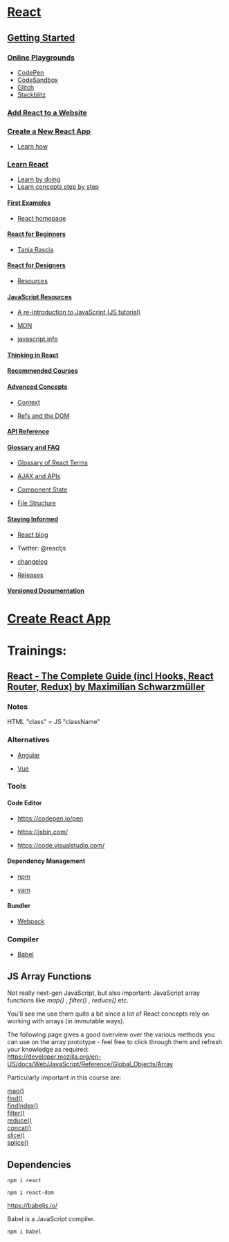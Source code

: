 # [React](https://reactjs.org/)

## [Getting Started](https://reactjs.org/docs/getting-started.html)

### [Online Playgrounds](https://reactjs.org/docs/getting-started.html#online-playgrounds)

- [CodePen](https://codepen.io/pen?&editable=true&editors=0010)
- [CodeSandbox](https://codesandbox.io/s/new)
- [Glitch](https://glitch.com/edit/#!/festive-emphasized-turtle)
- [Stackblitz](https://stackblitz.com/edit/react-2kmx6s)

### [Add React to a Website](https://reactjs.org/docs/getting-started.html#add-react-to-a-website)

### [Create a New React App](https://reactjs.org/docs/getting-started.html#create-a-new-react-app)

- [Learn how](https://reactjs.org/docs/create-a-new-react-app.html)

### [Learn React](https://reactjs.org/docs/getting-started.html#learn-react)

- [Learn by doing](https://reactjs.org/tutorial/tutorial.html)
- [Learn concepts step by step](https://reactjs.org/docs/hello-world.html)

#### [First Examples](https://reactjs.org/docs/getting-started.html#first-examples)

- [React homepage](https://reactjs.org/)

#### [React for Beginners](https://reactjs.org/docs/getting-started.html#react-for-beginners)

- [Tania Rascia](https://www.taniarascia.com/getting-started-with-react/)

#### [React for Designers](https://reactjs.org/docs/getting-started.html#react-for-designers)

- [Resources](https://reactfordesigners.com/)

#### [JavaScript Resources](https://reactjs.org/docs/getting-started.html#javascript-resources)

- [A re-introduction to JavaScript (JS tutorial)](https://developer.mozilla.org/en-US/docs/Web/JavaScript/A_re-introduction_to_JavaScript)

- [MDN](https://developer.mozilla.org/en-US/docs/Web/JavaScript)

- [javascript.info](https://javascript.info/)

#### [Thinking in React](https://reactjs.org/docs/thinking-in-react.html)

#### [Recommended Courses](https://reactjs.org/community/courses.html)

#### [Advanced Concepts](https://reactjs.org/docs/getting-started.html#advanced-concepts)

- [Context](https://reactjs.org/docs/context.html)

- [Refs and the DOM](https://reactjs.org/docs/refs-and-the-dom.html)

#### [API Reference](https://reactjs.org/docs/react-component.html)

#### [Glossary and FAQ](https://reactjs.org/docs/getting-started.html#glossary-and-faq)

- [Glossary of React Terms](https://reactjs.org/docs/glossary.html)

- [AJAX and APIs](https://reactjs.org/docs/faq-ajax.html)

- [Component State](https://reactjs.org/docs/faq-state.html)

- [File Structure](https://reactjs.org/docs/faq-structure.html)

#### [Staying Informed](https://reactjs.org/docs/getting-started.html#staying-informed)

- [React blog](https://reactjs.org/blog/2020/02/26/react-v16.13.0.html)

- Twitter: @reactjs

- [changelog](https://github.com/facebook/react/blob/master/CHANGELOG.md)

- [Releases](https://github.com/facebook/react/releases)

#### [Versioned Documentation](https://reactjs.org/versions/)

# [Create React App](https://create-react-app.dev/)

# Trainings:

## [React - The Complete Guide (incl Hooks, React Router, Redux) by Maximilian Schwarzmüller](https://www.udemy.com/course/react-the-complete-guide-incl-redux/)

### **Notes**

HTML "class" = JS "className"

### **Alternatives**

- [Angular](https://angular.io/)

- [Vue](https://vuejs.org/)

### **Tools**

#### Code Editor

- https://codepen.io/pen

- https://jsbin.com/

- https://code.visualstudio.com/

#### Dependency Management

- [npm](https://www.npmjs.com/)

- [yarn](https://yarnpkg.com/)

#### Bundler

- [Webpack]()

### Compiler

- [Babel]()

## **JS Array Functions**

Not really next-gen JavaScript, but also important: 
JavaScript array functions like *map()* , *filter()* , *reduce()*  etc.

You'll see me use them quite a bit since a lot of React concepts rely on working with arrays (in immutable ways).

The following page gives a good overview over the various methods 
you can use on the array prototype - feel free to click through them and refresh your knowledge
 as required:  
 https://developer.mozilla.org/en-US/docs/Web/JavaScript/Reference/Global_Objects/Array

Particularly important in this course are:

[map()        ](https://developer.mozilla.org/en-US/docs/Web/JavaScript/Reference/Global_Objects/Array/map)  
[find()       ](https://developer.mozilla.org/en-US/docs/Web/JavaScript/Reference/Global_Objects/Array/find)  
[findIndex()  ](https://developer.mozilla.org/en-US/docs/Web/JavaScript/Reference/Global_Objects/Array/findIndex)  
[filter()     ](https://developer.mozilla.org/en-US/docs/Web/JavaScript/Reference/Global_Objects/Array/filter)  
[reduce()     ](https://developer.mozilla.org/en-US/docs/Web/JavaScript/Reference/Global_Objects/Array/Reduce?v=b)  
[concat()     ](https://developer.mozilla.org/en-US/docs/Web/JavaScript/Reference/Global_Objects/Array/concat?v=b)  
[slice()      ](https://developer.mozilla.org/en-US/docs/Web/JavaScript/Reference/Global_Objects/Array/slice)  
[splice()     ](https://developer.mozilla.org/en-US/docs/Web/JavaScript/Reference/Global_Objects/Array/splice)  

## Dependencies

```
npm i react
```

```
npm i react-dom
```

https://babeljs.io/

Babel is a JavaScript compiler.

```
npm i babel
```